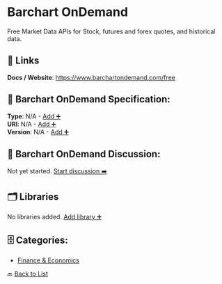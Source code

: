 # Barchart OnDemand

Free Market Data APIs for Stock, futures and forex quotes, and historical data.

##  🔗 Links
**Docs / Website**: https://www.barchartondemand.com/free

## 🧬 Barchart OnDemand Specification:
**Type**: N/A - [Add ➕](https://github.com/apis-list/apis-list/edit/main/apis/barchart-ondemand/barchart-ondemand.yaml)  
**URI**: N/A - [Add ➕](https://github.com/apis-list/apis-list/edit/main/apis/barchart-ondemand/barchart-ondemand.yaml)  
**Version**: N/A - [Add ➕](https://github.com/apis-list/apis-list/edit/main/apis/barchart-ondemand/barchart-ondemand.yaml)

## 💬 Barchart OnDemand Discussion:
Not yet started. [Start discussion ➡️](https://github.com/apis-list/apis-list/discussions/new)

## 🗂️ Libraries

No libraries added. [Add library ➕](https://github.com/apis-list/apis-list/edit/main/apis/barchart-ondemand/barchart-ondemand.yaml)    


## 🗄️ Categories:
- [Finance & Economics](https://github.com/apis-list/apis-list#finance--economics-)

🔙  [Back to List](https://github.com/apis-list/apis-list)
